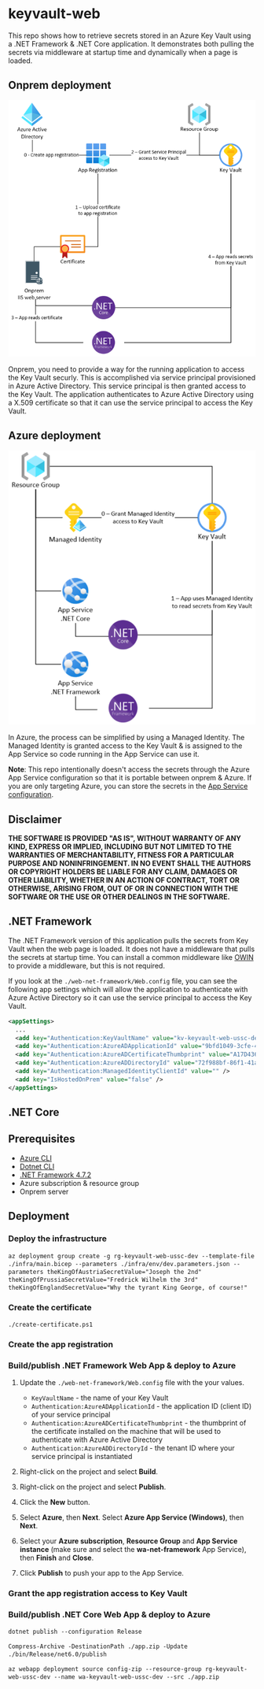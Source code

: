 # keyvault-web

This repo shows how to retrieve secrets stored in an Azure Key Vault using a .NET Framework & .NET Core application. It demonstrates both pulling the secrets via middleware at startup time and dynamically when a page is loaded.

## Onprem deployment

![architecture-onprem](.img/architecture-onprem.png)

Onprem, you need to provide a way for the running application to access the Key Vault securly. This is accomplished via service principal provisioned in Azure Active Directory. This service principal is then granted access to the Key Vault. The application authenticates to Azure Active Directory using a X.509 certificate so that it can use the service principal to access the Key Vault.

## Azure deployment

![architecture-azure](.img/architecture-azure.png)

In Azure, the process can be simplified by using a Managed Identity. The Managed Identity is granted access to the Key Vault & is assigned to the App Service so code running in the App Service can use it.

**Note**: This repo intentionally doesn't access the secrets through the Azure App Service configuration so that it is portable between onprem & Azure. If you are only targeting Azure, you can store the secrets in the [App Service configuration](https://docs.microsoft.com/en-us/azure/app-service/app-service-key-vault-references?tabs=azure-cli).

## Disclaimer

**THE SOFTWARE IS PROVIDED "AS IS", WITHOUT WARRANTY OF ANY KIND, EXPRESS OR IMPLIED, INCLUDING BUT NOT LIMITED TO THE WARRANTIES OF MERCHANTABILITY, FITNESS FOR A PARTICULAR PURPOSE AND NONINFRINGEMENT. IN NO EVENT SHALL THE AUTHORS OR COPYRIGHT HOLDERS BE LIABLE FOR ANY CLAIM, DAMAGES OR OTHER LIABILITY, WHETHER IN AN ACTION OF CONTRACT, TORT OR OTHERWISE, ARISING FROM, OUT OF OR IN CONNECTION WITH THE SOFTWARE OR THE USE OR OTHER DEALINGS IN THE SOFTWARE.**

## .NET Framework

The .NET Framework version of this application pulls the secrets from Key Vault when the web page is loaded. It does not have a middleware that pulls the secrets at startup time. You can install a common middleware like [OWIN]() to provide a middleware, but this is not required.

If you look at the `./web-net-framework/Web.config` file, you can see the following app settings which will allow the application to authenticate with Azure Active Directory so it can use the service principal to access the Key Vault.

```xml
<appSettings>
  ...
  <add key="Authentication:KeyVaultName" value="kv-keyvault-web-ussc-dev" />
  <add key="Authentication:AzureADApplicationId" value="9bfd1049-3cfe-4466-a684-2b5fb636b03e" />
  <add key="Authentication:AzureADCertificateThumbprint" value="A17D4362FBF40049BB4AA7EB465D082358C7878A" />
  <add key="Authentication:AzureADDirectoryId" value="72f988bf-86f1-41af-91ab-2d7cd011db47" />
  <add key="Authentication:ManagedIdentityClientId" value="" />
  <add key="IsHostedOnPrem" value="false" />
</appSettings>
```

## .NET Core

## Prerequisites

- [Azure CLI](https://docs.microsoft.com/en-us/cli/azure/install-azure-cli)
- [Dotnet CLI](https://docs.microsoft.com/en-us/dotnet/core/tools/)
- [.NET Framework 4.7.2](https://dotnet.microsoft.com/en-us/download/dotnet-framework)
- Azure subscription & resource group
- Onprem server

## Deployment

### Deploy the infrastructure

```shell
az deployment group create -g rg-keyvault-web-ussc-dev --template-file ./infra/main.bicep --parameters ./infra/env/dev.parameters.json --parameters theKingOfAustriaSecretValue="Joseph the 2nd" theKingOfPrussiaSecretValue="Fredrick Wilhelm the 3rd" theKingOfEnglandSecretValue="Why the tyrant King George, of course!"
```

### Create the certificate

```shell
./create-certificate.ps1
```

### Create the app registration

### Build/publish .NET Framework Web App & deploy to Azure

1.  Update the `./web-net-framework/Web.config` file with the your values.

    - `KeyVaultName` - the name of your Key Vault
    - `Authentication:AzureADApplicationId` - the application ID (client ID) of your service principal
    - `Authentication:AzureADCertificateThumbprint` - the thumbprint of the certificate installed on the machine that will be used to authenticate with Azure Active Directory
    - `Authentication:AzureADDirectoryId` - the tenant ID where your service principal is instantiated

1.  Right-click on the project and select **Build**.

1.  Right-click on the project and select **Publish**.

1.  Click the **New** button.

1.  Select **Azure**, then **Next**. Select **Azure App Service (Windows)**, then **Next**.

1.  Select your **Azure subscription**, **Resource Group** and **App Service instance** (make sure and select the **wa-net-framework** App Service), then **Finish** and **Close**.

1.  Click **Publish** to push your app to the App Service.

### Grant the app registration access to Key Vault

### Build/publish .NET Core Web App & deploy to Azure

```shell
dotnet publish --configuration Release
```

```shell
Compress-Archive -DestinationPath ./app.zip -Update ./bin/Release/net6.0/publish
```

```shell
az webapp deployment source config-zip --resource-group rg-keyvault-web-ussc-dev --name wa-keyvault-web-ussc-dev --src ./app.zip
```
